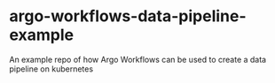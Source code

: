 # argo-workflows-data-pipeline-example
An example repo of how Argo Workflows can be used to create a data pipeline on kubernetes
